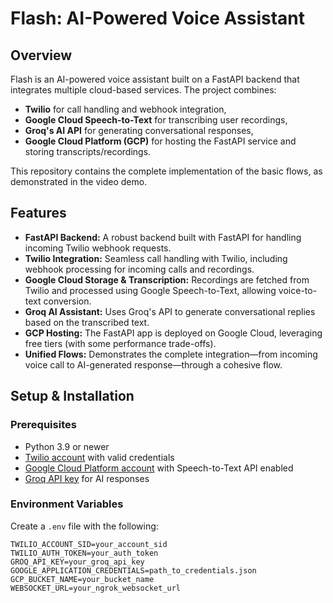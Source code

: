 # Flash: AI-Powered Voice Assistant

## Overview

Flash is an AI-powered voice assistant built on a FastAPI backend that integrates multiple cloud-based services. The project combines:
- **Twilio** for call handling and webhook integration,
- **Google Cloud Speech-to-Text** for transcribing user recordings,
- **Groq's AI API** for generating conversational responses,
- **Google Cloud Platform (GCP)** for hosting the FastAPI service and storing transcripts/recordings.

This repository contains the complete implementation of the basic flows, as demonstrated in the video demo.

## Features

- **FastAPI Backend:** A robust backend built with FastAPI for handling incoming Twilio webhook requests.
- **Twilio Integration:** Seamless call handling with Twilio, including webhook processing for incoming calls and recordings.
- **Google Cloud Storage & Transcription:** Recordings are fetched from Twilio and processed using Google Speech-to-Text, allowing voice-to-text conversion.
- **Groq AI Assistant:** Uses Groq's API to generate conversational replies based on the transcribed text.
- **GCP Hosting:** The FastAPI app is deployed on Google Cloud, leveraging free tiers (with some performance trade-offs).
- **Unified Flows:** Demonstrates the complete integration—from incoming voice call to AI-generated response—through a cohesive flow.

## Setup & Installation

### Prerequisites

- Python 3.9 or newer
- [Twilio account](https://www.twilio.com/) with valid credentials
- [Google Cloud Platform account](https://cloud.google.com/) with Speech-to-Text API enabled
- [Groq API key](https://www.groq.com/) for AI responses

### Environment Variables
Create a `.env` file with the following:

```properties
TWILIO_ACCOUNT_SID=your_account_sid
TWILIO_AUTH_TOKEN=your_auth_token
GROQ_API_KEY=your_groq_api_key
GOOGLE_APPLICATION_CREDENTIALS=path_to_credentials.json
GCP_BUCKET_NAME=your_bucket_name
WEBSOCKET_URL=your_ngrok_websocket_url

